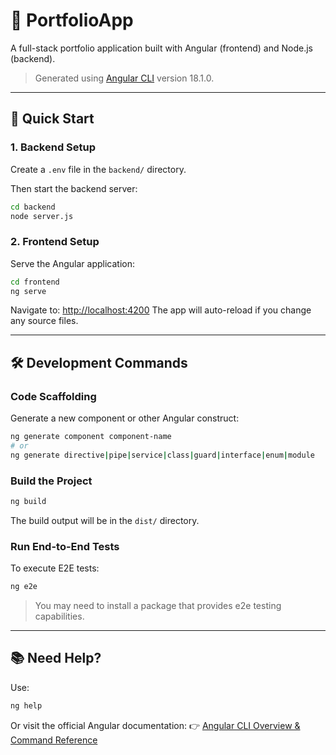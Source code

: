# 📁 PortfolioApp

A full-stack portfolio application built with Angular (frontend) and Node.js (backend).

> Generated using [Angular CLI](https://github.com/angular/angular-cli) version 18.1.0.

---

## 🚀 Quick Start

### 1. Backend Setup

Create a `.env` file in the `backend/` directory.

Then start the backend server:

```bash
cd backend
node server.js
```

### 2. Frontend Setup

Serve the Angular application:

```bash
cd frontend
ng serve
```

Navigate to: [http://localhost:4200](http://localhost:4200)
The app will auto-reload if you change any source files.

---

## 🛠 Development Commands

### Code Scaffolding

Generate a new component or other Angular construct:

```bash
ng generate component component-name
# or
ng generate directive|pipe|service|class|guard|interface|enum|module
```

### Build the Project

```bash
ng build
```

The build output will be in the `dist/` directory.

### Run End-to-End Tests

To execute E2E tests:

```bash
ng e2e
```

> You may need to install a package that provides e2e testing capabilities.

---

## 📚 Need Help?

Use:

```bash
ng help
```

Or visit the official Angular documentation:
👉 [Angular CLI Overview & Command Reference](https://angular.dev/tools/cli)
